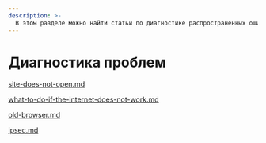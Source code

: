 ```yaml
---
description: >-
  В этом разделе можно найти статьи по диагностике распространенных ошибок при работе с Ideco NGFW.
---
```


# Диагностика проблем

[site-does-not-open.md](site-does-not-open.md)

[what-to-do-if-the-internet-does-not-work.md](what-to-do-if-the-internet-does-not-work.md)

[old-browser.md](old-browser.md)

[ipsec.md](ipsec.md)
